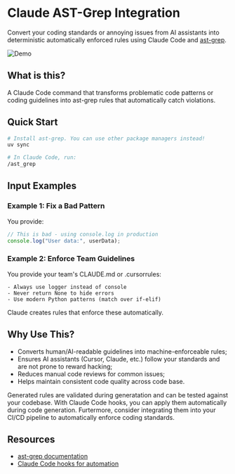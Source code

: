# Claude AST-Grep Integration

Convert your coding standards or annoying issues from AI assistants into deterministic automatically enforced rules using Claude Code and [ast-grep](https://ast-grep.github.io/).

![Demo](demo.gif)

## What is this?

A Claude Code command that transforms problematic code patterns or coding guidelines into ast-grep rules that automatically catch violations.

## Quick Start

```bash
# Install ast-grep. You can use other package managers instead!
uv sync

# In Claude Code, run:
/ast_grep
```

## Input Examples

### Example 1: Fix a Bad Pattern

You provide:
```javascript
// This is bad - using console.log in production
console.log("User data:", userData);
```

### Example 2: Enforce Team Guidelines

You provide your team's CLAUDE.md or .cursorrules:
```
- Always use logger instead of console
- Never return None to hide errors
- Use modern Python patterns (match over if-elif)
```
Claude creates rules that enforce these automatically.

## Why Use This?
- Converts human/AI-readable guidelines into machine-enforceable rules;
- Ensures AI assistants (Cursor, Claude, etc.) follow your standards and are not prone to reward hacking;
- Reduces manual code reviews for common issues;
- Helps maintain consistent code quality across code base.

Generated rules are validated during generatation and can be tested against your codebase.
With Claude Code hooks, you can apply them automatically during code generation. Furtermore, consider integrating them into your CI/CD pipeline to automatically enforce coding standards.

## Resources

- [ast-grep documentation](https://ast-grep.github.io/)
- [Claude Code hooks for automation](https://docs.anthropic.com/en/docs/claude-code/hooks)
